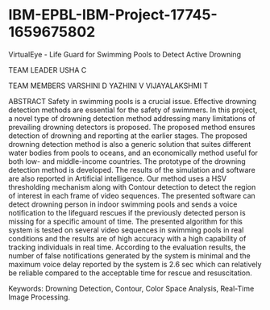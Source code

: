 # IBM-EPBL-IBM-Project-17745-1659675802

VirtualEye - Life Guard for Swimming Pools to Detect Active Drowning

TEAM LEADER
USHA C

TEAM MEMBERS 
VARSHINI D
YAZHINI V
VIJAYALAKSHMI T




 ABSTRACT
Safety in swimming pools is a crucial issue. Effective drowning detection methods are essential for the safety of swimmers. In this project, a novel type of drowning detection method addressing many limitations of prevailing drowning detectors is proposed. The proposed method ensures detection of drowning and reporting at the earlier stages. The proposed drowning detection method is also a generic solution that suites different water bodies from pools to oceans, and an economically method useful for both low- and middle-income countries. The prototype of the drowning detection method is developed. The results of the simulation and software are also reported in Artificial intelligence. Our method uses a HSV thresholding mechanism along with Contour detection to detect the region of interest in each frame of video sequences. The presented software can detect drowning person in indoor swimming pools and sends a voice notification to the lifeguard rescues if the previously detected person is missing for a specific amount of time. The presented algorithm for this system is tested on several video sequences in swimming pools in real conditions and the results are of high accuracy with a high capability of tracking individuals in real time. According to the evaluation results, the number of false notifications generated by the system is minimal and the maximum voice delay reported by the system is 2.6 sec which can relatively be reliable compared to the acceptable time for rescue and resuscitation. 


Keywords: Drowning Detection, Contour, Color Space Analysis, Real-Time Image Processing.
